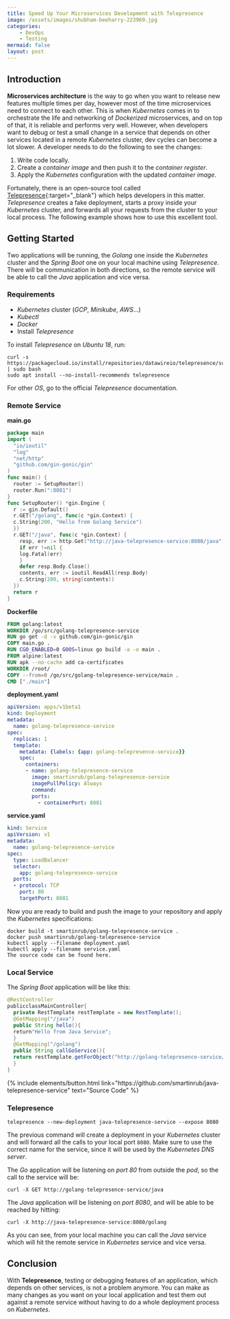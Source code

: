 ```yaml
---
title: Speed Up Your Microservices Development with Telepresence
image: /assets/images/shubham-beeharry-223969.jpg
categories:
    - DevOps
    - Testing
mermaid: false
layout: post
---
```


## Introduction

**Microservices architecture** is the way to go when you want to release new features multiple times per day, however most of the time microservices need to connect to each other. This is when _Kubernetes_ comes in to orchestrate the life and networking of _Dockerized_ microservices, and on top of that, it is reliable and performs very well. However, when developers want to debug or test a small change in a service that depends on other services located in a remote _Kubernetes_ cluster, dev cycles can become a lot slower. A developer needs to do the following to see the changes:

1. Write code locally.
2. Create a _container image_ and then push it to the _container register_.
3. Apply the _Kubernetes_ configuration with the updated _container image_.

Fortunately, there is an open-source tool called [Telepresence](https://www.telepresence.io){:target="_blank"} which helps developers in this matter. _Telepresence_ creates a fake deployment, starts a proxy inside your _Kubernetes_ cluster, and forwards all your requests from the cluster to your local process. The following example shows how to use this excellent tool.

## Getting Started

Two applications will be running, the _Golang_ one inside the _Kubernetes_ cluster and the _Spring Boot_ one on your local machine using _Telepresence_. There will be communication in both directions, so the remote service will be able to call the _Java_ application and vice versa.

### Requirements
- _Kubernetes_ cluster (_GCP_, _Minikube_, _AWS_...)
- _Kubectl_
- _Docker_
- Install _Telepresence_

To install _Telepresence_ on _Ubuntu 18_, run:

```shell
curl -s https://packagecloud.io/install/repositories/datawireio/telepresence/script.deb.sh | sudo bash
sudo apt install --no-install-recommends telepresence
```

For other _OS_, go to the official _Telepresence_ documentation.

### Remote Service

**main.go**

```go
package main
import (
  "io/ioutil"
  "log"
  "net/http"
  "github.com/gin-gonic/gin"
)
func main() {
  router := SetupRouter()
  router.Run(":8081")
}
func SetupRouter() *gin.Engine {
  r := gin.Default()
  r.GET("/golang", func(c *gin.Context) {
  c.String(200, "Hello from Golang Service")
  })
  r.GET("/java", func(c *gin.Context) {
    resp, err := http.Get("http://java-telepresence-service:8080/java")
    if err !=nil {
    log.Fatal(err)
    }
    defer resp.Body.Close()
    contents, err := ioutil.ReadAll(resp.Body)
    c.String(200, string(contents))
  })
  return r
}
```

**Dockerfile**

```Dockerfile
FROM golang:latest 
WORKDIR /go/src/golang-telepresence-service
RUN go get -d -v github.com/gin-gonic/gin
COPY main.go .
RUN CGO_ENABLED=0 GOOS=linux go build -a -o main .
FROM alpine:latest
RUN apk --no-cache add ca-certificates
WORKDIR /root/
COPY --from=0 /go/src/golang-telepresence-service/main .
CMD ["./main"]
```

**deployment.yaml**

```yaml
apiVersion: apps/v1beta1
kind: Deployment
metadata:
  name: golang-telepresence-service
spec:
  replicas: 1
  template:
    metadata: {labels: {app: golang-telepresence-service}}
    spec:
      containers:
      - name: golang-telepresence-service
        image: smartinrub/golang-telepresence-service
        imagePullPolicy: Always
        command:
        ports:
          - containerPort: 8081
```

**service.yaml**

```yaml
kind: Service
apiVersion: v1
metadata:
  name: golang-telepresence-service
spec:
  type: LoadBalancer
  selector:
    app: golang-telepresence-service
  ports:
  - protocol: TCP
    port: 80
    targetPort: 8081
```

Now you are ready to build and push the image to your repository and apply the _Kubernetes_ specifications:

```shell
docker build -t smartinrub/golang-telepresence-service .
docker push smartinrub/golang-telepresence-service
kubectl apply --filename deployment.yaml
kubectl apply --filename service.yaml
The source code can be found here.
```

### Local Service

The _Spring Boot_ application will be like this:

```java
@RestController
publicclassMainController{
  private RestTemplate restTemplate = new RestTemplate();
  @GetMapping("/java")
  public String hello(){
  return"Hello from Java Service";
  }
  @GetMapping("/golang")
  public String callGoService(){
  return restTemplate.getForObject("http://golang-telepresence-service/golang", String.class);
  }
}
```

<p class="text-center">
{% include elements/button.html link="https://github.com/smartinrub/java-telepresence-service" text="Source Code" %}
</p>


### Telepresence

```
telepresence --new-deployment java-telepresence-service --expose 8080
```

The previous command will create a deployment in your _Kubernetes_ cluster and will forward all the calls to your local port `8080`. Make sure to use the correct name for the service, since it will be used by the _Kubernetes DNS server_.

The _Go_ application will be listening on _port 80_ from outside the _pod_, so the call to the service will be:

```shell
curl -X GET http://golang-telepresence-service/java
```

The _Java_ application will be listening on _port 8080_, and will be able to be reached by hitting:

```shell
curl -X http://java-telepresence-service:8080/golang
```

As you can see, from your local machine you can call the _Java_ service which will hit the remote service in   _Kubernetes_ service and vice versa.

## Conclusion

With **Telepresence**, testing or debugging features of an application, which depends on other services, is not a problem anymore. You can make as many changes as you want on your local application and test them out against a remote service without having to do a whole deployment process on _Kubernetes_.
